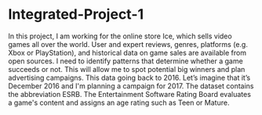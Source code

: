 # Integrated-Project-1

 In this project, I am working for the online store Ice, which sells video games all over the world. User and expert reviews, genres, platforms (e.g. Xbox or PlayStation), and historical data on game sales are available from open sources. I need to identify patterns that determine whether a game succeeds or not. This will allow me to spot potential big winners and plan advertising campaigns. This data going back to 2016. Let’s imagine that it’s December 2016 and I'm planning a campaign for 2017. The dataset contains the abbreviation ESRB. The Entertainment Software Rating Board evaluates a game's content and assigns an age rating such as Teen or Mature.

